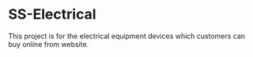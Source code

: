# SS-Electrical
This project is for the electrical equipment devices which customers can buy online from website.
